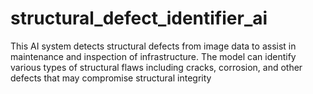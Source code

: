 # structural_defect_identifier_ai
This AI system detects structural defects from image data to assist in maintenance and inspection of infrastructure. The model can identify various types of structural flaws including cracks, corrosion, and other defects that may compromise structural integrity
